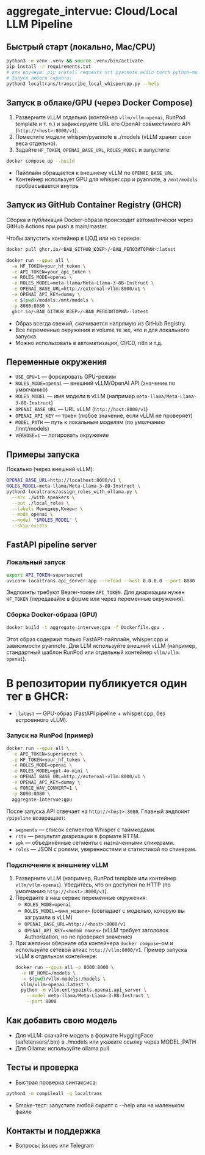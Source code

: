 # aggregate_intervue: Cloud/Local LLM Pipeline

## Быстрый старт (локально, Mac/CPU)

```bash
python3 -m venv .venv && source .venv/bin/activate
pip install -r requirements.txt
# или вручную: pip install requests srt pyannote.audio torch python-multipart
# Запуск любого скрипта:
python3 localtrans/transcribe_local_whispercpp.py --help
```

## Запуск в облаке/GPU (через Docker Compose)

1. Разверните vLLM отдельно (контейнер `vllm/vllm-openai`, RunPod template и т. п.) и зафиксируйте URL его OpenAI-совместимого API (`http://<host>:8000/v1`).
2. Поместите модели whisper/pyannote в ./models (vLLM хранит свои веса отдельно).
3. Задайте `HF_TOKEN`, `OPENAI_BASE_URL`, `ROLES_MODEL` и запустите:

```bash
docker compose up --build
```

- Пайплайн обращается к внешнему vLLM по `OPENAI_BASE_URL`
- Контейнер использует GPU для whisper.cpp и pyannote, а `/mnt/models` пробрасывается внутрь

## Запуск из GitHub Container Registry (GHCR)

Сборка и публикация Docker-образа происходит автоматически через GitHub Actions при push в main/master.

Чтобы запустить контейнер в ЦОД или на сервере:

```bash
docker pull ghcr.io/<ВАШ_GITHUB_ЮЗЕР>/<ВАШ_РЕПОЗИТОРИЙ>:latest

docker run --gpus all \
  -e HF_TOKEN=your_hf_token \
  -e API_TOKEN=your_api_token \
  -e ROLES_MODE=openai \
  -e ROLES_MODEL=meta-llama/Meta-Llama-3-8B-Instruct \
  -e OPENAI_BASE_URL=http://external-vllm:8000/v1 \
  -e OPENAI_API_KEY=dummy \
  -v $(pwd)/models:/mnt/models \
  -p 8080:8080 \
  ghcr.io/<ВАШ_GITHUB_ЮЗЕР>/<ВАШ_РЕПОЗИТОРИЙ>:latest
```

- Образ всегда свежий, скачивается напрямую из GitHub Registry.
- Все переменные окружения и volume те же, что и для локального запуска.
- Можно использовать в автоматизации, CI/CD, n8n и т.д.

## Переменные окружения
- `USE_GPU=1` — форсировать GPU-режим
- `ROLES_MODE=openai` — внешний vLLM/OpenAI API (значение по умолчанию)
- `ROLES_MODEL` — имя модели в vLLM (например `meta-llama/Meta-Llama-3-8B-Instruct`)
- `OPENAI_BASE_URL` — URL vLLM (`http://host:8000/v1`)
- `OPENAI_API_KEY` — токен (любое значение, если vLLM не проверяет)
- `MODEL_PATH` — путь к локальным моделям (по умолчанию /mnt/models)
- `VERBOSE=1` — логировать окружение

## Примеры запуска

Локально (через внешний vLLM):
```bash
OPENAI_BASE_URL=http://localhost:8000/v1 \
ROLES_MODEL=meta-llama/Meta-Llama-3-8B-Instruct \
python3 localtrans/assign_roles_with_ollama.py \
  --src ./with_speakers \
  --out ./local_roles \
  --labels Менеджер,Клиент \
  --mode openai \
  --model "$ROLES_MODEL" \
  --skip-exists
```

## FastAPI pipeline server

### Локальный запуск
```bash
export API_TOKEN=supersecret
uvicorn localtrans.api_server:app --reload --host 0.0.0.0 --port 8080
```
Эндпоинты требуют Bearer-токен `API_TOKEN`. Для диаризации нужен `HF_TOKEN` (передавайте в форме или через переменные окружения).

### Сборка Docker-образа (GPU)
```bash
docker build -t aggregate-intervue:gpu -f Dockerfile.gpu .
```
Этот образ содержит только FastAPI-пайплайн, whisper.cpp и зависимости pyannote. Для LLM используйте внешний vLLM (например, стандартный шаблон RunPod или отдельный контейнер `vllm/vllm-openai`).

# В репозитории публикуется один тег в GHCR:
- `:latest` — GPU-образ (FastAPI pipeline + whisper.cpp, без встроенного vLLM).

### Запуск на RunPod (пример)
```bash
docker run --gpus all \
  -e API_TOKEN=supersecret \
  -e HF_TOKEN=your_hf_token \
  -e ROLES_MODE=openai \
  -e ROLES_MODEL=gpt-4o-mini \
  -e OPENAI_BASE_URL=http://external-vllm:8000/v1 \
  -e OPENAI_API_KEY=dummy \
  -e FORCE_WAV_CONVERT=1 \
  -p 8080:8080 \
  aggregate-intervue:gpu
```

После запуска API отвечает на `http://<host>:8080`.
Главный эндпоинт `/pipeline` возвращает:

- `segments` — список сегментов Whisper с таймкодами.
- `rttm` — результат диаризации в формате RTTM.
- `spk` — объединённые сегменты с назначенными спикерами.
- `roles` — JSON с ролями, уверенностями и статистикой по спикерам.

### Подключение к внешнему vLLM

1. Разверните vLLM (например, RunPod template или контейнер `vllm/vllm-openai`). Убедитесь, что он доступен по HTTP (по умолчанию `http://<host>:8000/v1`).
2. Передайте в наш сервис переменные окружения:
   - `ROLES_MODE=openai`
   - `ROLES_MODEL=<имя_модели>` (совпадает с моделью, которую вы загрузили в vLLM)
   - `OPENAI_BASE_URL=http://<host>:8000/v1`
   - `OPENAI_API_KEY=<любой токен>` (vLLM требует заголовок Authorization, но не проверяет значение)
3. При желании оберните оба контейнера `docker compose`-ом и используйте сетевой алиас `http://vllm:8000/v1`.
   Пример запуска vLLM в отдельном контейнере:
   ```bash
   docker run --gpus all -p 8000:8000 \
     -e HF_HOME=/models \
     -v $(pwd)/vllm-models:/models \
     vllm/vllm-openai:latest \
     python -m vllm.entrypoints.openai.api_server \
       --model meta-llama/Meta-Llama-3-8B-Instruct \
       --port 8000
   ```

## Как добавить свою модель
- Для vLLM: скачайте модель в формате HuggingFace (safetensors/.bin) в ./models или укажите ссылку через MODEL_PATH
- Для Ollama: используйте ollama pull <model>

## Тесты и проверка
- Быстрая проверка синтаксиса:
```bash
python3 -m compileall -q localtrans
```
- Smoke-тест: запустите любой скрипт с --help или на маленьком файле

## Контакты и поддержка
- Вопросы: issues или Telegram
